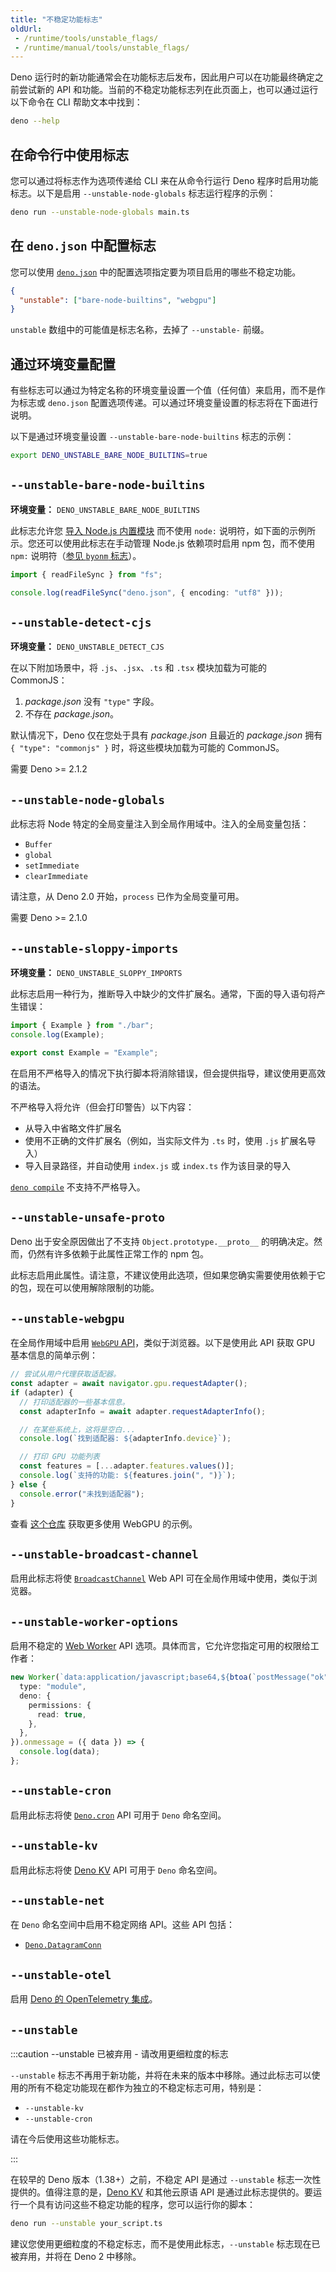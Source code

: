 ```yaml
---
title: "不稳定功能标志"
oldUrl:
 - /runtime/tools/unstable_flags/
 - /runtime/manual/tools/unstable_flags/
---
```


Deno 运行时的新功能通常会在功能标志后发布，因此用户可以在功能最终确定之前尝试新的 API 和功能。当前的不稳定功能标志列在此页面上，也可以通过运行以下命令在 CLI 帮助文本中找到：

```sh
deno --help
```

## 在命令行中使用标志

您可以通过将标志作为选项传递给 CLI 来在从命令行运行 Deno 程序时启用功能标志。以下是启用 `--unstable-node-globals` 标志运行程序的示例：

```sh
deno run --unstable-node-globals main.ts
```

## 在 `deno.json` 中配置标志

您可以使用 [`deno.json`](/runtime/fundamentals/configuration/) 中的配置选项指定要为项目启用的哪些不稳定功能。

```json title="deno.json"
{
  "unstable": ["bare-node-builtins", "webgpu"]
}
```

`unstable` 数组中的可能值是标志名称，去掉了 `--unstable-` 前缀。

## 通过环境变量配置

有些标志可以通过为特定名称的环境变量设置一个值（任何值）来启用，而不是作为标志或 `deno.json` 配置选项传递。可以通过环境变量设置的标志将在下面进行说明。

以下是通过环境变量设置 `--unstable-bare-node-builtins` 标志的示例：

```sh
export DENO_UNSTABLE_BARE_NODE_BUILTINS=true
```

## `--unstable-bare-node-builtins`

**环境变量：** `DENO_UNSTABLE_BARE_NODE_BUILTINS`

此标志允许您
[导入 Node.js 内置模块](/runtime/fundamentals/node/#node-built-in-modules)
而不使用 `node:` 说明符，如下面的示例所示。您还可以使用此标志在手动管理 Node.js 依赖项时启用 npm 包，而不使用 `npm:` 说明符（[参见 `byonm` 标志](#--unstable-byonm)）。

```ts title="example.ts"
import { readFileSync } from "fs";

console.log(readFileSync("deno.json", { encoding: "utf8" }));
```

## `--unstable-detect-cjs`

**环境变量：** `DENO_UNSTABLE_DETECT_CJS`

在以下附加场景中，将 `.js`、`.jsx`、`.ts` 和 `.tsx` 模块加载为可能的 CommonJS：

1. _package.json_ 没有 `"type"` 字段。
2. 不存在 _package.json_。

默认情况下，Deno 仅在您处于具有 _package.json_ 且最近的 _package.json_ 拥有 `{ "type": "commonjs" }` 时，将这些模块加载为可能的 CommonJS。

需要 Deno >= 2.1.2

## `--unstable-node-globals`

此标志将 Node 特定的全局变量注入到全局作用域中。注入的全局变量包括：

- `Buffer`
- `global`
- `setImmediate`
- `clearImmediate`

请注意，从 Deno 2.0 开始，`process` 已作为全局变量可用。

需要 Deno >= 2.1.0

## `--unstable-sloppy-imports`

**环境变量：** `DENO_UNSTABLE_SLOPPY_IMPORTS`

此标志启用一种行为，推断导入中缺少的文件扩展名。通常，下面的导入语句将产生错误：

```ts title="foo.ts"
import { Example } from "./bar";
console.log(Example);
```

```ts title="bar.ts"
export const Example = "Example";
```

在启用不严格导入的情况下执行脚本将消除错误，但会提供指导，建议使用更高效的语法。

不严格导入将允许（但会打印警告）以下内容：

- 从导入中省略文件扩展名
- 使用不正确的文件扩展名（例如，当实际文件为 `.ts` 时，使用 `.js` 扩展名导入）
- 导入目录路径，并自动使用 `index.js` 或 `index.ts` 作为该目录的导入

[`deno compile`](/runtime/reference/cli/compile/) 不支持不严格导入。

## `--unstable-unsafe-proto`

Deno 出于安全原因做出了不支持 `Object.prototype.__proto__` 的明确决定。然而，仍然有许多依赖于此属性正常工作的 npm 包。

此标志启用此属性。请注意，不建议使用此选项，但如果您确实需要使用依赖于它的包，现在可以使用解除限制的功能。

## `--unstable-webgpu`

在全局作用域中启用 [`WebGPU` API](https://developer.mozilla.org/en-US/docs/Web/API/WebGPU_API)，类似于浏览器。以下是使用此 API 获取 GPU 基本信息的简单示例：

```ts
// 尝试从用户代理获取适配器。
const adapter = await navigator.gpu.requestAdapter();
if (adapter) {
  // 打印适配器的一些基本信息。
  const adapterInfo = await adapter.requestAdapterInfo();

  // 在某些系统上，这将是空白...
  console.log(`找到适配器: ${adapterInfo.device}`);

  // 打印 GPU 功能列表
  const features = [...adapter.features.values()];
  console.log(`支持的功能: ${features.join(", ")}`);
} else {
  console.error("未找到适配器");
}
```

查看 [这个仓库](https://github.com/denoland/webgpu-examples) 获取更多使用 WebGPU 的示例。

## `--unstable-broadcast-channel`

启用此标志将使 [`BroadcastChannel`](https://developer.mozilla.org/en-US/docs/Web/API/BroadcastChannel) Web API 可在全局作用域中使用，类似于浏览器。

## `--unstable-worker-options`

启用不稳定的 [Web Worker](https://developer.mozilla.org/en-US/docs/Web/API/Web_Workers_API/Using_web_workers) API 选项。具体而言，它允许您指定可用的权限给工作者：

```ts
new Worker(`data:application/javascript;base64,${btoa(`postMessage("ok");`)}`, {
  type: "module",
  deno: {
    permissions: {
      read: true,
    },
  },
}).onmessage = ({ data }) => {
  console.log(data);
};
```

## `--unstable-cron`

启用此标志将使 [`Deno.cron`](/deploy/kv/manual/cron) API 可用于 `Deno` 命名空间。

## `--unstable-kv`

启用此标志将使 [Deno KV](/deploy/kv/manual) API 可用于 `Deno` 命名空间。

## `--unstable-net`

在 `Deno` 命名空间中启用不稳定网络 API。这些 API 包括：

- [`Deno.DatagramConn`](https://docs.deno.com/api/deno/~/Deno.DatagramConn)

## `--unstable-otel`

启用 [Deno 的 OpenTelemetry 集成](/runtime/fundamentals/open_telemetry)。

## `--unstable`

:::caution --unstable 已被弃用 - 请改用更细粒度的标志

`--unstable` 标志不再用于新功能，并将在未来的版本中移除。通过此标志可以使用的所有不稳定功能现在都作为独立的不稳定标志可用，特别是：

- `--unstable-kv`
- `--unstable-cron`

请在今后使用这些功能标志。

:::

在较早的 Deno 版本（1.38+）之前，不稳定 API 是通过 `--unstable` 标志一次性提供的。值得注意的是，[Deno KV](/deploy/kv/manual) 和其他云原语 API 是通过此标志提供的。要运行一个具有访问这些不稳定功能的程序，您可以运行你的脚本：

```sh
deno run --unstable your_script.ts
```

建议您使用更细粒度的不稳定标志，而不是使用此标志，`--unstable` 标志现在已被弃用，并将在 Deno 2 中移除。
